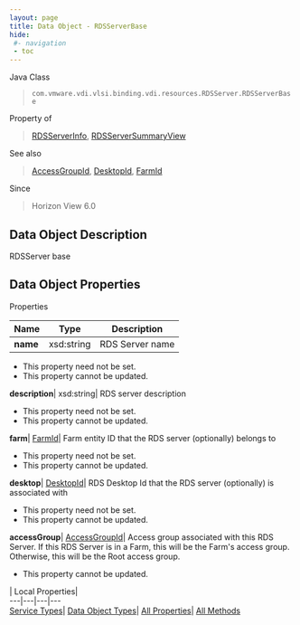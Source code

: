 ```yaml
---
layout: page
title: Data Object - RDSServerBase
hide:
 #- navigation
 - toc
---
```






Java Class  
> `com.vmware.vdi.vlsi.binding.vdi.resources.RDSServer.RDSServerBase`

Property of  
> [RDSServerInfo](vdi.resources.RDSServer.RDSServerInfo.md#field_detail), [RDSServerSummaryView](vdi.resources.RDSServer.RDSServerSummaryView.md#field_detail)

See also  
> [AccessGroupId](vdi.entity.AccessGroupId.md), [DesktopId](vdi.entity.DesktopId.md), [FarmId](vdi.entity.FarmId.md)

Since  
> Horizon View 6.0


## Data Object Description 

RDSServer base 

## Data Object Properties

Properties

Name |  Type |  Description   
---|---|---  
**name**|  xsd:string|  RDS Server name   


 * This property need not be set.
 * This property cannot be updated.

  
**description**|  xsd:string|  RDS server description   


 * This property need not be set.
 * This property cannot be updated.

  
**farm**| [FarmId](vdi.entity.FarmId.md)|  Farm entity ID that the RDS server (optionally) belongs to   


 * This property need not be set.
 * This property cannot be updated.

  
**desktop**| [DesktopId](vdi.entity.DesktopId.md)|  RDS Desktop Id that the RDS server (optionally) is associated with   


 * This property need not be set.
 * This property cannot be updated.

  
**accessGroup**| [AccessGroupId](vdi.entity.AccessGroupId.md)|  Access group associated with this RDS Server. If this RDS Server is in a Farm, this will be the Farm's access group. Otherwise, this will be the Root access group.   


 * This property cannot be updated.

  
  
  
 | Local Properties|   
---|---|---|---  
[Service Types](index-mo_types.md)| [Data Object Types](index-do_types.md)| [All Properties](index-properties.md)| [All Methods](index-methods.md)  
  
  
